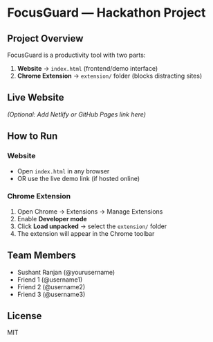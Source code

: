 # FocusGuard — Hackathon Project

## Project Overview
FocusGuard is a productivity tool with two parts:
1. **Website** → `index.html` (frontend/demo interface)
2. **Chrome Extension** → `extension/` folder (blocks distracting sites)

## Live Website
*(Optional: Add Netlify or GitHub Pages link here)*

## How to Run

### Website
- Open `index.html` in any browser  
- OR use the live demo link (if hosted online)

### Chrome Extension
1. Open Chrome → Extensions → Manage Extensions  
2. Enable **Developer mode**  
3. Click **Load unpacked** → select the `extension/` folder  
4. The extension will appear in the Chrome toolbar  

## Team Members
- Sushant Ranjan (@yourusername)  
- Friend 1 (@username1)  
- Friend 2 (@username2)  
- Friend 3 (@username3)  

## License
MIT
